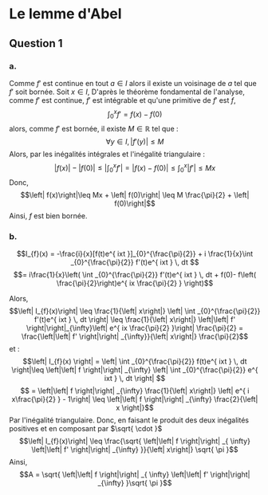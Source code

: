# Le lemme d'Abel
## Question 1
### a.
Comme $f'$ est continue en tout $a \in I$ alors il existe un voisinage de $a$ tel que $f'$ soit bornée. 
Soit $x \in I$,
D'après le théorème fondamental de l'analyse, comme $f'$ est continue, $f'$ est intégrable et qu'une primitive de $f'$ est $f$, 
$$\int_{0}^{x} f' = f(x) - f(0)$$
alors, comme $f'$ est bornée, il existe $M \in \mathbb{R}$ tel que :
$$\forall y \in I, \left| f'(y) \right|\leq M$$
Alors, par les inégalités intégrales et l'inégalité triangulaire :
$$\left| f(x) \right| - \left| f(0)\right|\leq \left| \int _{0}^{x} f' \right| = \left| f(x) - f(0) \right|\leq \int _{0}^{x} \left| f' \right| \leq Mx$$
Donc, 
$$\left| f(x)\right|\leq Mx + \left| f(0)\right| \leq M \frac{\pi}{2} + \left| f(0)\right|$$
Ainsi, $f$ est bien bornée. 

### b.
$$I_{f}(x) = -\frac{i}{x}[f(t)e^{ ixt }]_{0}^{\frac{\pi}{2}} + i \frac{1}{x}\int _{0}^{\frac{\pi}{2}} f'(t)e^{ ixt } \, dt $$
$$= i\frac{1}{x}\left( \int _{0}^{\frac{\pi}{2}} f'(t)e^{ ixt } \, dt + f(0)- f\left( \frac{\pi}{2}\right)e^{ ix \frac{\pi}{2}  }  \right)$$

Alors, 
$$\left| I_{f}(x)\right| \leq \frac{1}{\left| x\right|} \left| \int _{0}^{\frac{\pi}{2}} f'(t)e^{ ixt } \, dt \right| \leq \frac{1}{\left| x\right|} \left|\left| f' \right|\right|_{\infty}\left| e^{ ix \frac{\pi}{2} }\right| \frac{\pi}{2} = \frac{\left|\left| f' \right|\right| _{\infty}}{\left| x\right|} \frac{\pi}{2}$$
et : 
$$\left| I_{f}(x) \right| = \left| \int _{0}^{\frac{\pi}{2}} f(t)e^{ ixt } \, dt \right|\leq \left|\left| f \right|\right| _{\infty} \left| \int _{0}^{\frac{\pi}{2}} e^{ ixt } \, dt \right| $$
$$ = \left|\left| f \right|\right| _{\infty} \frac{1}{\left| x\right|} \left| e^{ i x\frac{\pi}{2} } - 1\right| \leq \left|\left| f \right|\right| _{\infty} \frac{2}{\left| x \right|}$$
Par l'inégalité triangulaire.
Donc, en faisant le produit des deux inégalités positives et en composant par $\sqrt{ \cdot }$
$$\left| I_{f}(x)\right| \leq \frac{\sqrt{ \left|\left| f \right|\right| _{ \infty} \left|\left| f' \right|\right| _{\infty} }}{\left| x\right|} \sqrt{ \pi }$$
Ainsi, 
$$A = \sqrt{ \left|\left| f \right|\right| _{ \infty} \left|\left| f' \right|\right| _{\infty} }\sqrt{ \pi }$$
